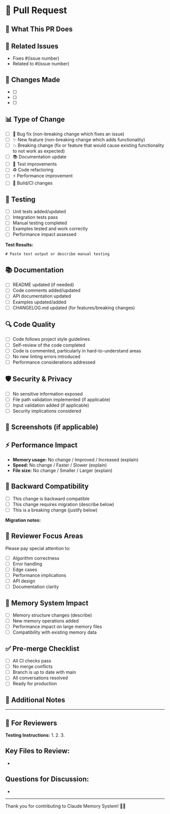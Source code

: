# 🚀 Pull Request

## 🎯 **What This PR Does**
<!-- Brief description of the changes -->

## 🔗 **Related Issues**
<!-- Link to related issues -->
- Fixes #(issue number)
- Related to #(issue number)

## 🔧 **Changes Made**
<!-- List the specific changes -->
- [ ] 
- [ ] 
- [ ] 

## 📊 **Type of Change**
<!-- Mark all that apply -->
- [ ] 🐛 Bug fix (non-breaking change which fixes an issue)
- [ ] ✨ New feature (non-breaking change which adds functionality)
- [ ] 💥 Breaking change (fix or feature that would cause existing functionality to not work as expected)
- [ ] 📚 Documentation update
- [ ] 🧪 Test improvements
- [ ] ♻️ Code refactoring
- [ ] ⚡ Performance improvement
- [ ] 🔧 Build/CI changes

## 🧪 **Testing**
<!-- Describe the tests you've added or run -->
- [ ] Unit tests added/updated
- [ ] Integration tests pass
- [ ] Manual testing completed
- [ ] Examples tested and work correctly
- [ ] Performance impact assessed

**Test Results:**
```
# Paste test output or describe manual testing
```

## 📚 **Documentation**
<!-- Check all that apply -->
- [ ] README updated (if needed)
- [ ] Code comments added/updated
- [ ] API documentation updated
- [ ] Examples updated/added
- [ ] CHANGELOG.md updated (for features/breaking changes)

## 🔍 **Code Quality**
<!-- Confirm these items -->
- [ ] Code follows project style guidelines
- [ ] Self-review of the code completed
- [ ] Code is commented, particularly in hard-to-understand areas
- [ ] No new linting errors introduced
- [ ] Performance considerations addressed

## 🛡️ **Security & Privacy**
<!-- For any security-related changes -->
- [ ] No sensitive information exposed
- [ ] File path validation implemented (if applicable)
- [ ] Input validation added (if applicable)
- [ ] Security implications considered

## 📸 **Screenshots (if applicable)**
<!-- Add screenshots for UI changes or visual improvements -->

## ⚡ **Performance Impact**
<!-- Describe any performance considerations -->
- **Memory usage:** No change / Improved / Increased (explain)
- **Speed:** No change / Faster / Slower (explain)
- **File size:** No change / Smaller / Larger (explain)

## 🔄 **Backward Compatibility**
<!-- Describe compatibility impact -->
- [ ] This change is backward compatible
- [ ] This change requires migration (describe below)
- [ ] This is a breaking change (justify below)

**Migration notes:**
<!-- If migration is needed, describe the steps -->

## 🎯 **Reviewer Focus Areas**
<!-- Help reviewers know what to focus on -->
Please pay special attention to:
- [ ] Algorithm correctness
- [ ] Error handling
- [ ] Edge cases
- [ ] Performance implications
- [ ] API design
- [ ] Documentation clarity

## 🧠 **Memory System Impact**
<!-- For changes affecting memory operations -->
- [ ] Memory structure changes (describe)
- [ ] New memory operations added
- [ ] Performance impact on large memory files
- [ ] Compatibility with existing memory data

## ✅ **Pre-merge Checklist**
<!-- Confirm before requesting review -->
- [ ] All CI checks pass
- [ ] No merge conflicts
- [ ] Branch is up to date with main
- [ ] All conversations resolved
- [ ] Ready for production

## 📝 **Additional Notes**
<!-- Any additional information for reviewers -->

---

## 🙏 **For Reviewers**

**Testing Instructions:**
1. 
2. 
3. 

**Key Files to Review:**
- 
- 

**Questions for Discussion:**
- 
- 

---

Thank you for contributing to Claude Memory System! 🧠✨

